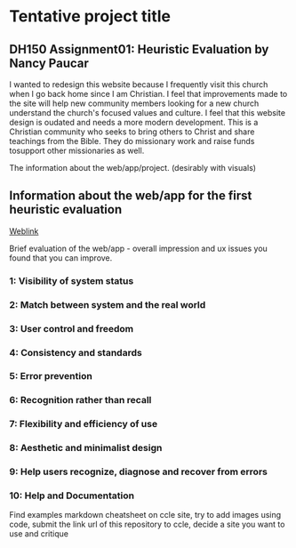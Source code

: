 # Tentative project title

## DH150 Assignment01: Heuristic Evaluation by Nancy Paucar
I wanted to redesign this website because I frequently visit this church when I go back home since I am Christian.  I feel that improvements made to the site will help new community members looking for a new church understand the church's focused values and culture. I feel that this website design is oudated and needs a more modern development. This is a Christian community who seeks to bring others to Christ and share teachings from the Bible. They do missionary work and raise funds tosupport other missionaries as well. 

The information about the web/app/project. (desirably with visuals)

## Information about the web/app for the first heuristic evaluation

[Weblink](https://www.ccwo.org/) 


Brief evaluation of the web/app - overall impression and ux issues you found that you can improve.

### 1: Visibility of system status
### 2: Match between system and the real world 
### 3: User control and freedom
### 4: Consistency and standards
### 5: Error prevention

### 6: Recognition rather than recall

### 7: Flexibility and efficiency of use
### 8: Aesthetic and minimalist design 
### 9: Help users recognize, diagnose and recover from errors
### 10: Help and Documentation 
Find examples markdown cheatsheet on ccle site, try to add images using code, submit the link url of this repository to ccle, decide a site you want to use and critique
